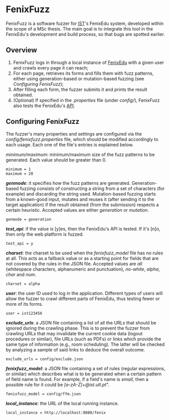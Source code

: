 # FenixFuzz
FenixFuzz is a software fuzzer for [IST](http://tecnico.ulisboa.pt/)'s FenixEdu system, developed within the scope of a MSc thesis. The main goal is to integrate this tool in the FenixEdu's development and build process, so that bugs are spotted earlier.

## Overview
1. FenixFuzz logs in through a local instance of [FenixEdu](http://fenixedu.org/) with a given user and crawls every page it can reach;
2. For each page, retrieves its forms and fills them with fuzz patterns, either using generation-based or mutation-based fuzzing (see *Configuring FenixFuzz*);
3. After filling each form, the fuzzer submits it and prints the result obtained.
4. (Optional) If specified in the *.properties* file (under *config/*), FenixFuzz also tests the FenixEdu's [API](https://fenixedu.org/dev/api/).

## Configuring FenixFuzz
The fuzzer's many properties and settings are configured via the *config/fenixfuzz.properties* file, which should be modified accordingly to each usage. Each one of the file's entries is explained below.

*minimum/maximum*: minimum/maximum size of the fuzz patterns to be generated. Each value should be greater than 0.

    minimum = 1
    maximum = 20

__*genmode*__: it specifies how the fuzz patterns are generated. Generation-based fuzzing consists of constructing a string from a set of characters (for example) and discarding the string used. Mutation-based fuzzing starts from a known-good input, mutates and reuses it (after sending it to the target application) if the result obtained (from the submission) respects a certain heuristic. Accepted values are either *generation* or *mutation*.

    genmode = generation

__*test_api*__: if the value is [y]es, then the FenixEdu's API is tested. If it's [n]o, then only the web platform is fuzzed.

    test_api = y

__*charset*__:  the charset to be used when the *fenixfuzz_model* file has no rules at all. This acts as a fallback value or as a starting point for fields that are not covered by the rules in the JSON file. Accepted values are *all* (whitespace characters, alphanumeric and punctuation), *no-white*, *alpha*, *char* and *num*.

    charset = alpha

__*user*__: the user ID used to log in the application. Different types of users will allow the fuzzer to crawl different parts of FenixEdu, thus testing fewer or more of its forms.

    user = ist123456

__*exclude_urls*__: a JSON file containing a list of all the URLs that should be ignored during the crawling phase. This is to prevent the fuzzer from crawling URLs that may invalidate the current cookie data (logout procedures or similar), file URLs (such as PDFs) or links which provide the same type of information (e.g., room scheduling). The latter will be checked by analyzing a sample of said links to deduce the overall outcome.

    exclude_urls = config/exclude.json

__*fenixfuzz_model*__: a JSON file containing a set of rules (regular expressions, or similar) which describes what is to be generated when a certain pattern of field name is found. For example, if a field's name is *email*, then a possible rule for it could be *[a-zA-Z]+\@ist.utl.pt*".

    fenixfuzz_model = config/ffm.json

***local_instance***: the URL of the local running instance.

    local_instance = http://localhost:8080/fenix
